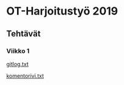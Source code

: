 # OT-Harjoitustyö 2019

## Tehtävät

### Viikko 1
[gitlog.txt](/laskarit/viikko1/gitlog.txt)

[komentorivi.txt](/laskarit/viikko1/komentorivi.txt)


